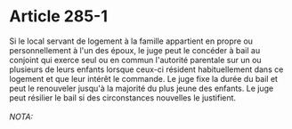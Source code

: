 # Article 285-1

Si le local servant de logement à la famille appartient en propre ou personnellement à l'un des époux, le juge peut le concéder à bail au conjoint qui exerce seul ou en commun l'autorité parentale sur un ou plusieurs de leurs enfants lorsque ceux-ci résident habituellement dans ce logement et que leur intérêt le commande.   Le juge fixe la durée du bail et peut le renouveler jusqu'à la majorité du plus jeune des enfants.   Le juge peut résilier le bail si des circonstances nouvelles le justifient.<br/><br/><i>NOTA:</i>